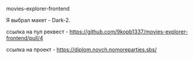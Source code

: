 movies-explorer-frontend

Я выбрал макет - Dark-2.

ссылка на пул реквест - https://github.com/9kopb1337/movies-explorer-frontend/pull/4

ссылка на проект - https://diplom.novch.nomoreparties.sbs/


